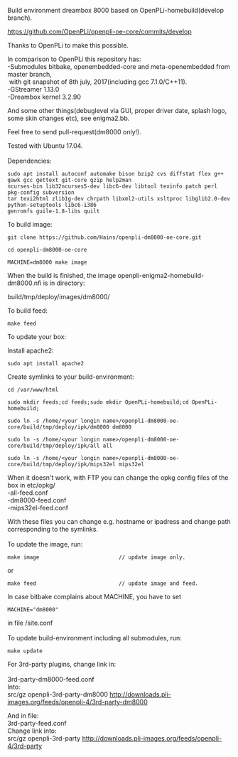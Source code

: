 Build environment dreambox 8000 based on OpenPLi-homebuild(develop branch).

https://github.com/OpenPLi/openpli-oe-core/commits/develop

Thanks to OpenPLi to make this possible.

In comparison to OpenPLi this repository has:<br>
-Submodules bitbake, openembedded-core and meta-openembedded from master branch,<br>
&nbsp;with git snapshot of 8th july, 2017(including gcc 7.1.0/C++11).<br>
-GStreamer 1.13.0<br>
-Dreambox kernel 3.2.90<br>

And some other things(debuglevel via GUI, proper driver date, splash logo, some skin changes etc), see enigma2.bb.

Feel free to send pull-request(dm8000 only!).

Tested with Ubuntu 17.04.
<br>
<br>
Dependencies:
```
sudo apt install autoconf automake bison bzip2 cvs diffstat flex g++ gawk gcc gettext git-core gzip help2man
ncurses-bin lib32ncurses5-dev libc6-dev libtool texinfo patch perl pkg-config subversion 
tar texi2html zlib1g-dev chrpath libxml2-utils xsltproc libglib2.0-dev python-setuptools libc6-i386
genromfs guile-1.8-libs quilt
```
To build image:
```
git clone https://github.com/Hains/openpli-dm8000-oe-core.git

cd openpli-dm8000-oe-core

MACHINE=dm8000 make image
```
When the build is finished, the image openpli-enigma2-homebuild-dm8000.nfi is in directory:

build/tmp/deploy/images/dm8000/

To build feed:
```
make feed
```

To update your box:

Install apache2:
```
sudo apt install apache2
```
Create symlinks to your build-environment:
```
cd /var/www/html

sudo mkdir feeds;cd feeds;sudo mkdir OpenPLi-homebuild;cd OpenPLi-homebuild;

sudo ln -s /home/<your longin name>/openpli-dm8000-oe-core/build/tmp/deploy/ipk/dm8000 dm8000 

sudo ln -s /home/<your longin name>/openpli-dm8000-oe-core/build/tmp/deploy/ipk/all all

sudo ln -s /home/<your longin name>/openpli-dm8000-oe-core/build/tmp/deploy/ipk/mips32el mips32el
```
When it doesn't work, with FTP you can change the opkg config files of the box in etc/opkg/<br>
-all-feed.conf<br>
-dm8000-feed.conf<br>
-mips32el-feed.conf<br>

With these files you can change e.g. hostname or ipadress and change path corresponding to the symlinks.
<br>
<br>
To update the image, run:
```
make image                         // update image only.
```
or  
```
make feed                          // update image and feed.
```
In case bitbake complains about MACHINE, you have to set 
```
MACHINE="dm8000"
```
in file /site.conf
<br>
<br>
To update build-environment including all submodules, run:
```
make update
```

For 3rd-party plugins, change link in:<br>
<br>
3rd-party-dm8000-feed.conf<br>
Into:<br>
src/gz openpli-3rd-party-dm8000 http://downloads.pli-images.org/feeds/openpli-4/3rd-party-dm8000<br>

And in file:<br>
3rd-party-feed.conf<br>
Change link into:<br>
src/gz openpli-3rd-party http://downloads.pli-images.org/feeds/openpli-4/3rd-party<br>
